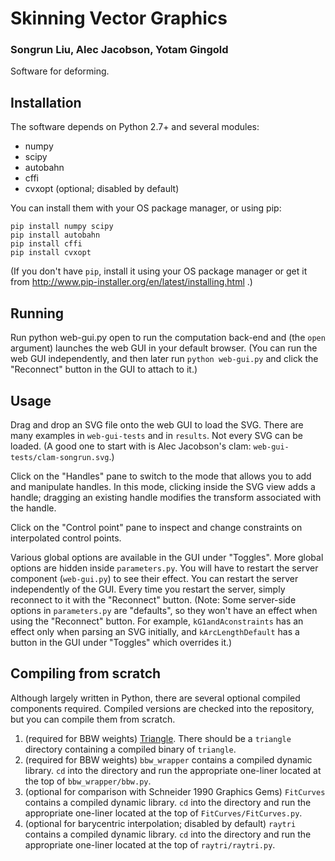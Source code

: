 # Skinning Vector Graphics
### Songrun Liu, Alec Jacobson, Yotam Gingold

Software for deforming.

## Installation

The software depends on Python 2.7+ and several modules:

- numpy
- scipy
- autobahn
- cffi
- cvxopt (optional; disabled by default)

You can install them with your OS package manager, or using pip:

    pip install numpy scipy
    pip install autobahn
    pip install cffi
    pip install cvxopt

(If you don't have `pip`, install it using your OS package manager or get it from http://www.pip-installer.org/en/latest/installing.html .)


## Running

Run
    python web-gui.py open
to run the computation back-end and (the `open` argument) launches
the web GUI in your default browser.
(You can run the web GUI independently, and then later run `python web-gui.py`
and click the "Reconnect" button in the GUI to attach to it.)


## Usage

Drag and drop an SVG file onto the web GUI to load the SVG.
There are many examples in `web-gui-tests` and in `results`.
Not every SVG can be loaded.
(A good one to start with is Alec Jacobson's clam: `web-gui-tests/clam-songrun.svg`.)

Click on the "Handles" pane to switch to the mode that allows you to
add and manipulate handles. In this mode, clicking inside the SVG view adds a handle;
dragging an existing handle modifies the transform associated with the handle.

Click on the "Control point" pane to inspect and change constraints on
interpolated control points.

Various global options are available in the GUI under "Toggles".
More global options are hidden inside `parameters.py`.
You will have to restart the server component (`web-gui.py`) to see their effect.
You can restart the server independently of the GUI. Every time you restart the server,
simply reconnect to it with the "Reconnect" button.
(Note: Some server-side options in `parameters.py` are "defaults", so they won't
have an effect when using the "Reconnect" button. For example, `kG1andAconstraints`
has an effect only when parsing an SVG initially, and `kArcLengthDefault` has
a button in the GUI under "Toggles" which overrides it.)


## Compiling from scratch

Although largely written in Python, there are several optional compiled components required.
Compiled versions are checked into the repository, but you can compile them from scratch.

1. (required for BBW weights) [Triangle](http://www.cs.cmu.edu/~quake/triangle.html). There should be a `triangle` directory containing a compiled binary of `triangle`.
2. (required for BBW weights) `bbw_wrapper` contains a compiled dynamic library. `cd` into the directory and run the appropriate one-liner located at the top of `bbw_wrapper/bbw.py`.
3. (optional for comparison with Schneider 1990 Graphics Gems) `FitCurves` contains a compiled dynamic library. `cd` into the directory and run the appropriate one-liner located at the top of `FitCurves/FitCurves.py`.
4. (optional for barycentric interpolation; disabled by default) `raytri` contains a compiled dynamic library. `cd` into the directory and run the appropriate one-liner located at the top of `raytri/raytri.py`.
